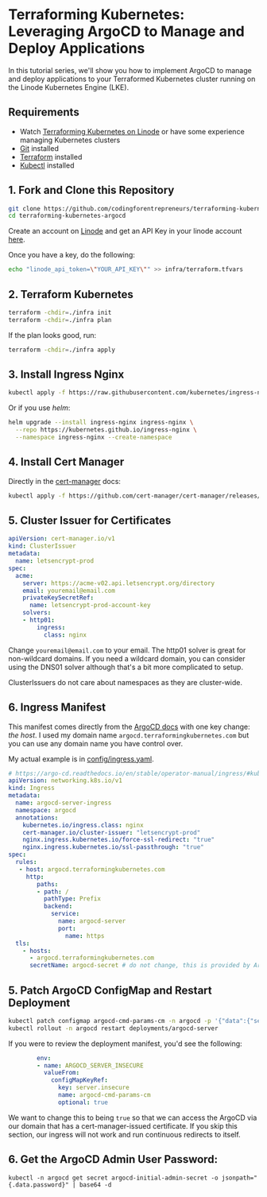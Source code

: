 # Terraforming Kubernetes: Leveraging ArgoCD to Manage and Deploy Applications
In this tutorial series, we'll show you how to implement ArgoCD to manage and deploy applications to your Terraformed Kubernetes cluster running on the Linode Kubernetes Engine (LKE).


## Requirements
- Watch [Terraforming Kubernetes on Linode](https://www.codingforentrepreneurs.com/courses/terraforming-kubernetes-on-linode/) or have some experience managing Kubernetes clusters
- [Git](https://git-scm.com/downloads) installed
- [Terraform](https://developer.hashicorp.com/terraform/downloads) installed
- [Kubectl](https://kubernetes.io/docs/tasks/tools/) installed

## 1. Fork and Clone this Repository

```bash
git clone https://github.com/codingforentrepreneurs/terraforming-kubernetes-argocd
cd terraforming-kubernetes-argocd
```

Create an account on [Linode](https://www.linode.com/cfe) and get an API Key in your linode account [here](https://cloud.linode.com/profile/tokens).

Once you have a key, do the following:

```bash
echo "linode_api_token=\"YOUR_API_KEY\"" >> infra/terraform.tfvars
```

## 2. Terraform Kubernetes

```bash
terraform -chdir=./infra init
terraform -chdir=./infra plan
```
If the plan looks good, run:

```bash
terraform -chdir=./infra apply
```


## 3. Install Ingress Nginx

```bash
kubectl apply -f https://raw.githubusercontent.com/kubernetes/ingress-nginx/controller-v1.7.0/deploy/static/provider/cloud/deploy.yaml
```

Or if you use _helm_:
```bash
helm upgrade --install ingress-nginx ingress-nginx \
  --repo https://kubernetes.github.io/ingress-nginx \
  --namespace ingress-nginx --create-namespace
```


## 4. Install Cert Manager
Directly in the [cert-manager](https://cert-manager.io/docs/installation/) docs:
```bash
kubectl apply -f https://github.com/cert-manager/cert-manager/releases/download/v1.11.0/cert-manager.yaml
```

## 5. Cluster Issuer for Certificates

```yaml
apiVersion: cert-manager.io/v1
kind: ClusterIssuer
metadata:
  name: letsencrypt-prod
spec:
  acme:
    server: https://acme-v02.api.letsencrypt.org/directory
    email: youremail@email.com
    privateKeySecretRef:
      name: letsencrypt-prod-account-key
    solvers:
    - http01:
        ingress:
          class: nginx
```
Change `youremail@email.com` to your email. The http01 solver is great for non-wildcard domains. If you need a wildcard domain, you can consider using the DNS01 solver although that's a bit more complicated to setup. 

ClusterIssuers do not care about namespaces as they are cluster-wide.

## 6. Ingress Manifest

This manifest comes directly from the [ArgoCD docs](https://argo-cd.readthedocs.io/en/stable/operator-manual/ingress/#kubernetesingress-nginx) with one key change: _the host_. I used my domain name `argocd.terraformingkubernetes.com` but you can use any domain name you have control over.

My actual example is in [config/ingress.yaml](./config/ingress.yaml).

```yaml
# https://argo-cd.readthedocs.io/en/stable/operator-manual/ingress/#kubernetesingress-nginx
apiVersion: networking.k8s.io/v1
kind: Ingress
metadata:
  name: argocd-server-ingress
  namespace: argocd
  annotations:
    kubernetes.io/ingress.class: nginx
    cert-manager.io/cluster-issuer: "letsencrypt-prod"
    nginx.ingress.kubernetes.io/force-ssl-redirect: "true"
    nginx.ingress.kubernetes.io/ssl-passthrough: "true"
spec:
  rules:
   - host: argocd.terraformingkubernetes.com
     http:
        paths:
        - path: /
          pathType: Prefix
          backend:
            service:
              name: argocd-server
              port:
                name: https
  tls:
    - hosts:
      - argocd.terraformingkubernetes.com
      secretName: argocd-secret # do not change, this is provided by Argo CD
```


## 5. Patch ArgoCD ConfigMap and Restart Deployment
```bash
kubectl patch configmap argocd-cmd-params-cm -n argocd -p '{"data":{"server.insecure":"true"}}'
kubectl rollout -n argocd restart deployments/argocd-server
```
If you were to review the deployment manifest, you'd see the following:

```yaml
        env:
        - name: ARGOCD_SERVER_INSECURE
          valueFrom:
            configMapKeyRef:
              key: server.insecure
              name: argocd-cmd-params-cm
              optional: true
```
We want to change this to being `true` so that we can access the ArgoCD via our domain that has a cert-manager-issued certificate. If you skip this section, our ingress will not work and run continuous redirects to itself.


## 6. Get the ArgoCD Admin User Password:

```
kubectl -n argocd get secret argocd-initial-admin-secret -o jsonpath="{.data.password}" | base64 -d
```

